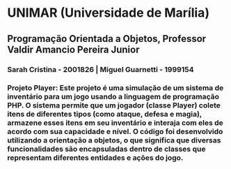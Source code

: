 # UNIMAR (Universidade de Marília)
## Programação Orientada a Objetos, Professor Valdir Amancio Pereira Junior
### Sarah Cristina - 2001826 | Miguel Guarnetti - 1999154 
### Projeto Player: Este projeto é uma simulação de um sistema de inventário para um jogo usando a linguagem de programação PHP. O sistema permite que um jogador (classe Player) colete itens de diferentes tipos (como ataque, defesa e magia), armazene esses itens em seu inventário e interaja com eles de acordo com sua capacidade e nível. O código foi desenvolvido utilizando a orientação a objetos, o que significa que diversas funcionalidades são encapsuladas dentro de classes que representam diferentes entidades e ações do jogo.
